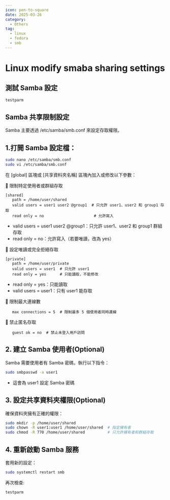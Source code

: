 ```yaml
---
icon: pen-to-square
date: 2025-03-26
category:
  - Others
tag:
  - linux
  - fedora
  - smb
---
```


# Linux modify smaba sharing settings

## 測試 Samba 設定

```bash
testparm
```

## Samba 共享限制設定

Samba 主要透過 /etc/samba/smb.conf 來設定存取權限。

## 1.打開 Samba 設定檔：

```sh
sudo nano /etc/samba/smb.conf
sudo vi /etc/samba/smb.conf

```

在 [global] 區塊或 [共享資料夾名稱] 區塊內加入或修改以下參數：

📌 限制特定使用者或群組存取

```
[shared]
   path = /home/user/shared
   valid users = user1 user2 @group1  # 只允許 user1、user2 和 group1 存取
   read only = no                      # 允許寫入
```

- valid users = user1 user2 @group1：只允許 user1、user2 和 group1 群組存取
- read only = no：允許寫入（若要唯讀，改為 yes）

📌 設定唯讀或完全拒絕存取

```
[private]
   path = /home/user/private
   valid users = user1  # 只允許 user1
   read only = yes      # 只能讀取，不能修改
```

- read only = yes：只能讀取
- valid users = user1：只有 user1 能存取

📌 限制最大連線數

```
   max connections = 5  # 限制最多 5 個使用者同時連線
```

📌 禁止匿名存取

```
   guest ok = no  # 禁止未登入用戶訪問
```

## 2. 建立 Samba 使用者(Optional)

Samba 需要使用者有 Samba 密碼，執行以下指令：

```bash
sudo smbpasswd -a user1

```

- 這會為 user1 設定 Samba 密碼

## 3. 設定共享資料夾權限(Optional)

確保資料夾擁有正確的權限：

```bash
sudo mkdir -p /home/user/shared
sudo chown -R user1:user1 /home/user/shared  # 指定擁有者
sudo chmod -R 770 /home/user/shared          # 只允許擁有者和群組存取
```

## 4. 重新啟動 Samba 服務
套用新的設定：

```bash
sudo systemctl restart smb
```

再次檢查:
```bash
testparm
```
